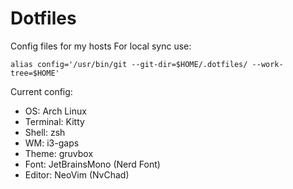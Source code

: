 # Dotfiles

Config files for my hosts
For local sync use:
```Shell
alias config='/usr/bin/git --git-dir=$HOME/.dotfiles/ --work-tree=$HOME'
```

Current config:

- OS: Arch Linux
- Terminal: Kitty
- Shell: zsh
- WM: i3-gaps
- Theme: gruvbox
- Font: JetBrainsMono (Nerd Font)
- Editor: NeoVim (NvChad)
